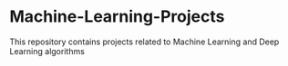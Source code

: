 # Machine-Learning-Projects
This repository contains projects related to Machine Learning and Deep Learning algorithms
